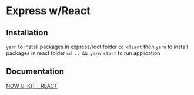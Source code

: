 # Express w/React

## Installation
`yarn` to install packages in express/root folder
`cd client` then `yarn` to install packages in react folder
`cd .. && yarn start` to run application

## Documentation
[NOW UI KIT - REACT](https://demos.creative-tim.com/now-ui-kit-react/#/documentation/introduction?ref=nukr-index-navbar)
